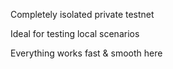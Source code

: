 Completely isolated private testnet

Ideal for testing local scenarios

Everything works fast & smooth here